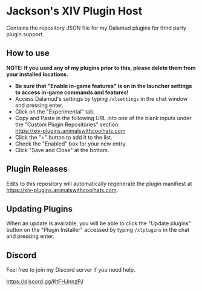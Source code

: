 # Jackson's XIV Plugin Host
Contains the repository JSON file for my Dalamud plugins for third party plugin support.

## How to use

**NOTE: If you used any of my plugins prior to this, please delete them from your installed locations.**

* **Be sure that "Enable in-game features" is on in the launcher settings to access in-game commands and features!**
* Access Dalamud's settings by typing `/xlsettings` in the chat window and pressing enter.
* Click on the "Experimental" tab.
* Copy and Paste in the following URL into one of the blank inputs under the "Custom Plugin Repositories" section:  
https://xiv-plugins.animalswithcoolhats.com
* Click the "+" button to add it to the list.
* Check the "Enabled" box for your new entry.
* Click "Save and Close" at the bottom.

## Plugin Releases
Edits to this repository will automatically regenerate the plugin manifiest at https://xiv-plugins.animalswithcoolhats.com.

## Updating Plugins

When an update is available, you will be able to click the "Update plugins" button on the "Plugin Installer" accessed by typing `/xlplugins` in the chat and pressing enter.

## Discord

Feel free to join my Discord server if you need help.

https://discord.gg/KtFHJnnzPJ
